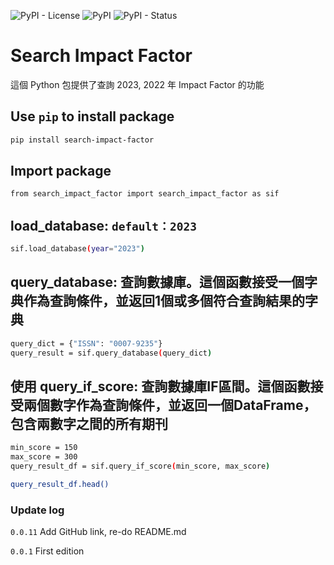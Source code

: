 ![PyPI - License](https://img.shields.io/pypi/l/search-impact-factor)
![PyPI](https://img.shields.io/pypi/v/search-impact-factor)
![PyPI - Status](https://img.shields.io/pypi/status/search-impact-factor)

# Search Impact Factor

這個 Python 包提供了查詢 2023, 2022 年 Impact Factor 的功能

## Use `pip` to install package

```bash
pip install search-impact-factor
```

## Import package
```bash
from search_impact_factor import search_impact_factor as sif
```

## load_database: `default：2023`

```bash
sif.load_database(year="2023")
```

## query_database: 查詢數據庫。這個函數接受一個字典作為查詢條件，並返回1個或多個符合查詢結果的字典

```bash
query_dict = {"ISSN": "0007-9235"}
query_result = sif.query_database(query_dict)
```

## 使用 query_if_score: 查詢數據庫IF區間。這個函數接受兩個數字作為查詢條件，並返回一個DataFrame，包含兩數字之間的所有期刊

```bash
min_score = 150
max_score = 300
query_result_df = sif.query_if_score(min_score, max_score)

query_result_df.head()
```

### Update log

`0.0.11` Add GitHub link, re-do README.md

`0.0.1`  First edition
